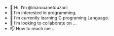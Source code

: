 - 👋 Hi, I’m @marouanetouzani
- 👀 I’m interested in programming.
- 🌱 I’m currently learning C programing Language.
- 💞️ I’m looking to collaborate on ...
- 📫 How to reach me ...

<!---
marouanetouzani/marouanetouzani is a ✨ special ✨ repository because its `README.md` (this file) appears on your GitHub profile.
You can click the Preview link to take a look at your changes.
--->
